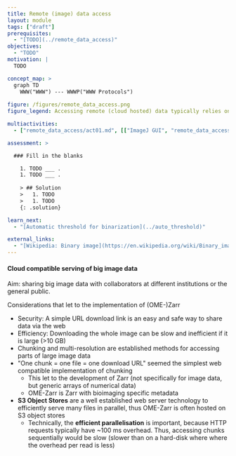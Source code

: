 ```yaml
---
title: Remote (image) data access
layout: module
tags: ["draft"]
prerequisites:
  - "[TODO](../remote_data_access)"
objectives:
  - "TODO"
motivation: |
  TODO

concept_map: >
  graph TD
    WWW("WWW") --- WWWP("WWW Protocols")
    
figure: /figures/remote_data_access.png
figure_legend: Accessing remote (cloud hosted) data typically relies on specific protocols, such as HTTP and FTP.

multiactivities:
  - ["remote_data_access/act01.md", [["ImageJ GUI", "remote_data_access/act01_imagejgui.md"], ["skimage napari", "remote_data_access/act01_skimage_napari.py"]]]

assessment: >

  ### Fill in the blanks

    1. TODO ___ .
    1. TODO ___ .
    
    > ## Solution
    >   1. TODO
    >   1. TODO
    {: .solution}

learn_next:
  - "[Automatic threshold for binarization](../auto_threshold)"

external_links:
  - "[Wikipedia: Binary image](https://en.wikipedia.org/wiki/Binary_image)"
---
```


#### Cloud compatible serving of big image data

Aim: sharing big image data with collaborators at different institutions or the general public.

Considerations that let to the implementation of (OME-)Zarr
- Security: A simple URL download link is an easy and safe way to share data via the web
- Efficiency: Downloading the whole image can be slow and inefficient if it is large (>10 GB)
- Chunking and multi-resolution are established methods for accessing parts of large image data
- "One chunk = one file = one download URL" seemed the simplest web compatible implementation of chunking
  - This let to the development of Zarr (not specifically for image data, but generic arrays of numerical data)  
  - OME-Zarr is Zarr with bioimaging specific metadata
- **S3 Object Stores** are a well established web server technology to efficiently serve many files in parallel, thus OME-Zarr is often hosted on S3 object stores
  - Technically, the **efficient parallelisation** is important, because HTTP requests typically have ~100 ms overhead. Thus, accessing chunks sequentially would be slow (slower than on a hard-disk where where the overhead per read is less)

